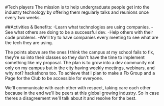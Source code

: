 #Tech players
The mission is to help undergraduate people get into the industry technology by offering them regularly talks and reunions once every two weeks.

##Activities & Benefits:
-Learn what technologies are using companies.
-See what others are doing to be a successful dev.
-Help others with their code problems.
-We'll try to have companies every meeting to see what are the tech they are using.

The points above are the ones I think the campus at my school fails to fix, they're so into their classes so they don't have the time to implement something like my  proposal.
The plan is to grow into a dev community not only on my campus but in the city having weekly meetings, webinars, and why not? hackathons too. To achieve that I plan to make a Fb Group and a Page for the Club to be accessible for everyone.

We'll communicate with each other with respect, taking care each other because in the end we'll be peers at this global growing industry. So in case theres a disagreement we'll talk about it and resolve for the best.
